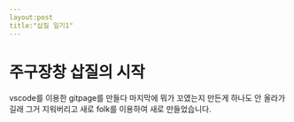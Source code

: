 ```yaml
---
layout:post
title:"삽질 일기1"
---
```


# 주구장창 삽질의 시작 

vscode를 이용한 gitpage를 만들다 마지막에 뭐가 꼬였는지 만든게 하나도 안 올라가길래 그거 지워버리고 새로 folk를 이용하여 새로 만들었습니다.
